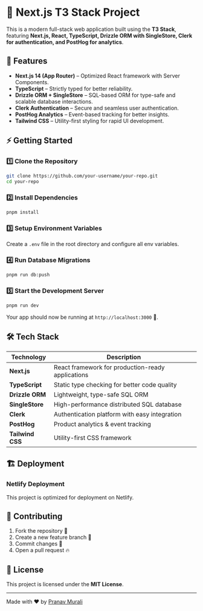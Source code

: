 # 🚀 Next.js T3 Stack Project

This is a modern full-stack web application built using the **T3 Stack**, featuring **Next.js, React, TypeScript, Drizzle ORM with SingleStore, Clerk for authentication, and PostHog for analytics**.

## 📌 Features
- **Next.js 14 (App Router)** – Optimized React framework with Server Components.
- **TypeScript** – Strictly typed for better reliability.
- **Drizzle ORM + SingleStore** – SQL-based ORM for type-safe and scalable database interactions.
- **Clerk Authentication** – Secure and seamless user authentication.
- **PostHog Analytics** – Event-based tracking for better insights.
- **Tailwind CSS** – Utility-first styling for rapid UI development.

## ⚡ Getting Started

### 1️⃣ Clone the Repository
```sh
git clone https://github.com/your-username/your-repo.git
cd your-repo
```

### 2️⃣ Install Dependencies
```sh
pnpm install
```

### 3️⃣ Setup Environment Variables
Create a `.env` file in the root directory and configure all env variables.


### 4️⃣ Run Database Migrations
```sh
pnpm run db:push  
```

### 5️⃣ Start the Development Server
```sh
pnpm run dev
```
Your app should now be running at `http://localhost:3000` 🚀.

## 🛠 Tech Stack
| Technology  | Description |
|-------------|------------|
| **Next.js** | React framework for production-ready applications |
| **TypeScript** | Static type checking for better code quality |
| **Drizzle ORM** | Lightweight, type-safe SQL ORM |
| **SingleStore** | High-performance distributed SQL database |
| **Clerk** | Authentication platform with easy integration |
| **PostHog** | Product analytics & event tracking |
| **Tailwind CSS** | Utility-first CSS framework |

## 🏗 Deployment
### **Netlify Deployment**
This project is optimized for deployment on Netlify.

## 🤝 Contributing
1. Fork the repository 🍴
2. Create a new feature branch 🚀
3. Commit changes 📝
4. Open a pull request 🔥

## 📜 License
This project is licensed under the **MIT License**.

---

Made with ❤️ by [Pranav Murali](https://pranavmurali.me)

